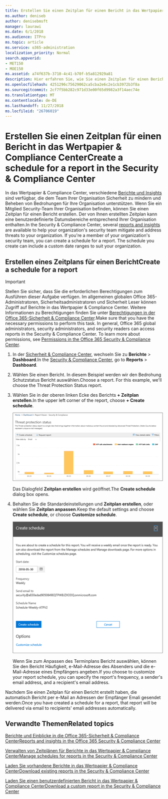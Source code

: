 ```yaml
---
title: Erstellen Sie einen Zeitplan für einen Bericht in das Wertpapier &amp; Compliance Center
ms.author: deniseb
author: denisebmsft
manager: laurawi
ms.date: 6/1/2018
ms.audience: ITPro
ms.topic: article
ms.service: o365-administration
localization_priority: Normal
search.appverid:
- MET150
- MOE150
ms.assetid: a74f637b-3710-4c41-b70f-b5a812929a81
description: Hier erfahren Sie, wie Sie einen Zeitplan für einen Bericht in das Wertpapier einrichten &amp; Compliance Center.
ms.openlocfilehash: 4251296c75629062ca5cba2e6c2e1cb3972b3f8a
ms.sourcegitcommit: 2cf7f5bb282c971d33e00f65d9982a3f14aec74e
ms.translationtype: MT
ms.contentlocale: de-DE
ms.lasthandoff: 11/27/2018
ms.locfileid: "26706019"
---
```

# <a name="create-a-schedule-for-a-report-in-the-security-amp-compliance-center"></a><span data-ttu-id="9f5cb-103">Erstellen Sie einen Zeitplan für einen Bericht in das Wertpapier &amp; Compliance Center</span><span class="sxs-lookup"><span data-stu-id="9f5cb-103">Create a schedule for a report in the Security &amp; Compliance Center</span></span>

<span data-ttu-id="9f5cb-p101">In das Wertpapier &amp; Compliance Center, verschiedene [Berichte und Insights](reports-and-insights-in-security-and-compliance.md) sind verfügbar, die dem Team Ihrer Organisation Sicherheit zu mindern und Beheben von Bedrohungen für Ihre Organisation unterstützen. Wenn Sie ein Mitglied Security-Team Ihrer Organisation befinden, können Sie einen Zeitplan für einen Bericht erstellen. Der von Ihnen erstellten Zeitplan kann eine benutzerdefinierte Datumsbereiche entsprechend Ihrer Organisation enthalten.</span><span class="sxs-lookup"><span data-stu-id="9f5cb-p101">In the Security &amp; Compliance Center, several [reports and insights](reports-and-insights-in-security-and-compliance.md) are available to help your organization's security team mitigate and address threats to your organization. If you're a member of your organization's security team, you can create a schedule for a report. The schedule you create can include a custom date ranges to suit your organization.</span></span> 
  
## <a name="create-a-schedule-for-a-report"></a><span data-ttu-id="9f5cb-107">Erstellen eines Zeitplans für einen Bericht</span><span class="sxs-lookup"><span data-stu-id="9f5cb-107">Create a schedule for a report</span></span>

> [!IMPORTANT]
> <span data-ttu-id="9f5cb-p102">Stellen Sie sicher, dass Sie die erforderlichen Berechtigungen zum Ausführen dieser Aufgabe verfügen. Im allgemeinen globalen Office 365-Administratoren, Sicherheitsadministratoren und Sicherheit Leser können Zugriff auf Berichte in das Wertpapier &amp; Compliance Center. Weitere Informationen zu Berechtigungen finden Sie unter [Berechtigungen in der Office 365-Sicherheit &amp; Compliance Center](permissions-in-the-security-and-compliance-center.md).</span><span class="sxs-lookup"><span data-stu-id="9f5cb-p102">Make sure that you have the necessary permissions to perform this task. In general, Office 365 global administrators, security administrators, and security readers can access reports in the Security &amp; Compliance Center. To learn more about permissions, see [Permissions in the Office 365 Security &amp; Compliance Center](permissions-in-the-security-and-compliance-center.md).</span></span>
  
1. <span data-ttu-id="9f5cb-111">In der [Sicherheit &amp; Compliance Center](https://security.microsoft.com), wechseln Sie zu **Berichte** \> **Dashboard**.</span><span class="sxs-lookup"><span data-stu-id="9f5cb-111">In the [Security &amp; Compliance Center](https://security.microsoft.com), go to **Reports** \> **Dashboard**.</span></span>
    
2. <span data-ttu-id="9f5cb-p103">Wählen Sie einen Bericht. In diesem Beispiel werden wir den Bedrohung Schutzstatus Bericht auswählen.</span><span class="sxs-lookup"><span data-stu-id="9f5cb-p103">Choose a report. For this example, we'll choose the Threat Protection Status report.</span></span>
    
3. <span data-ttu-id="9f5cb-114">Wählen Sie in der oberen linken Ecke des Berichts **+ Zeitplan erstellen**.</span><span class="sxs-lookup"><span data-stu-id="9f5cb-114">In the upper left corner of the report, choose **+ Create schedule**.</span></span>
    
    ![Sie können einen Zeitplan für Berichte erstellen, in das Wertpapier &amp; Compliance Center](media/2311327c-14f6-4a17-b604-0c9ff2d485d1.png)
  
    <span data-ttu-id="9f5cb-116">Das Dialogfeld **Zeitplan erstellen** wird geöffnet.</span><span class="sxs-lookup"><span data-stu-id="9f5cb-116">The **Create schedule** dialog box opens.</span></span> 
    
4. <span data-ttu-id="9f5cb-117">Behalten Sie die Standardeinstellungen und **Zeitplan erstellen**, oder wählen Sie **Zeitplan anpassen**.</span><span class="sxs-lookup"><span data-stu-id="9f5cb-117">Keep the default settings and choose **Create schedule**, or choose **Customize schedule**.</span></span>
    
    ![Sie können die Standardeinstellungen oder Anpassen ein Zeitplans](media/04fac327-8f73-4711-8319-58c11880fd96.png)
  
    <span data-ttu-id="9f5cb-119">Wenn Sie zum Anpassen des Terminplans Bericht auswählen, können Sie den Bericht Häufigkeit, e-Mail-Adresse des Absenders und die e-Mail-Adresse eines Empfängers angeben.</span><span class="sxs-lookup"><span data-stu-id="9f5cb-119">If you choose to customize your report schedule, you can specify the report's frequency, a sender's email address, and a recipient's email address.</span></span> 
    
<span data-ttu-id="9f5cb-120">Nachdem Sie einen Zeitplan für einen Bericht erstellt haben, die automatisch Bericht per e-Mail an Adressen der Empfänger Emali gesendet werden.</span><span class="sxs-lookup"><span data-stu-id="9f5cb-120">Once you have created a schedule for a report, that report will be delivered via email to recipients' emali addresses automatically.</span></span> 
  
## <a name="related-topics"></a><span data-ttu-id="9f5cb-121">Verwandte Themen</span><span class="sxs-lookup"><span data-stu-id="9f5cb-121">Related topics</span></span>

[<span data-ttu-id="9f5cb-122">Berichte und Einblicke in die Office 365-Sicherheit &amp; Compliance Center</span><span class="sxs-lookup"><span data-stu-id="9f5cb-122">Reports and insights in the Office 365 Security &amp; Compliance Center</span></span>](reports-and-insights-in-security-and-compliance.md)
  
[<span data-ttu-id="9f5cb-123">Verwalten von Zeitplänen für Berichte in das Wertpapier &amp; Compliance Center</span><span class="sxs-lookup"><span data-stu-id="9f5cb-123">Manage schedules for reports in the Security &amp; Compliance Center</span></span>](manage-schedules-for-multiple-reports.md)
  
[<span data-ttu-id="9f5cb-124">Laden Sie vorhandene Berichte in das Wertpapier &amp; Compliance Center</span><span class="sxs-lookup"><span data-stu-id="9f5cb-124">Download existing reports in the Security &amp; Compliance Center</span></span>](download-existing-reports.md)
  
[<span data-ttu-id="9f5cb-125">Laden Sie einen benutzerdefinierten Bericht in das Wertpapier &amp; Compliance Center</span><span class="sxs-lookup"><span data-stu-id="9f5cb-125">Download a custom report in the Security &amp; Compliance Center</span></span>](set-up-and-download-a-custom-report.md)
  

